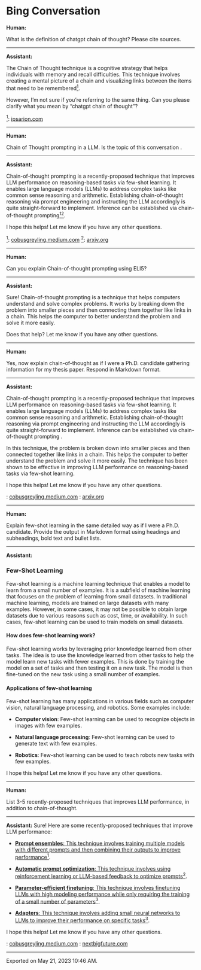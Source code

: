 # Bing Conversation

**Human:**

 What is the definition of chatgpt chain of thought? Please cite sources.

***

**Assistant:**

The Chain of Thought technique is a cognitive strategy that helps individuals with memory and recall difficulties. This technique involves creating a mental picture of a chain and visualizing links between the items that need to be remembered</a>[<sup>1</sup>](http://ipsarion.com/chatgpt/chain-of-thought-prompting/).


However, I’m not sure if you’re referring to the same thing. Can you please clarify what you mean by “chatgpt chain of thought”?


</a>[<sup>1</sup>](http://ipsarion.com/chatgpt/chain-of-thought-prompting/): [ipsarion.com](http://ipsarion.com/chatgpt/chain-of-thought-prompting/)



***

**Human:**

 Chain of Thought prompting in a LLM. Is the topic of this conversation .

***

**Assistant:**

Chain-of-thought prompting is a recently-proposed technique that improves LLM performance on reasoning-based tasks via few-shot learning. It enables large language models (LLMs) to address complex tasks like common sense reasoning and arithmetic. Establishing chain-of-thought reasoning via prompt engineering and instructing the LLM accordingly is quite straight-forward to implement. Inference can be established via chain-of-thought prompting</a>[<sup>1</sup>](https://cobusgreyling.medium.com/chain-of-thought-prompting-in-llms-1077164edf97)[<sup>2</sup>](https://arxiv.org/abs/2201.11903).


I hope this helps! Let me know if you have any other questions.


</a>[<sup>1</sup>](https://cobusgreyling.medium.com/chain-of-thought-prompting-in-llms-1077164edf97): [cobusgreyling.medium.com](https://cobusgreyling.medium.com/chain-of-thought-prompting-in-llms-1077164edf97)
</a>[<sup>2</sup>](https://arxiv.org/abs/2201.11903): [arxiv.org](https://arxiv.org/abs/2201.11903)



***

**Human:**

 Can you explain Chain-of-thought prompting using ELI5?

***

**Assistant:**

Sure! Chain-of-thought prompting is a technique that helps computers understand and solve complex problems. It works by breaking down the problem into smaller pieces and then connecting them together like links in a chain. This helps the computer to better understand the problem and solve it more easily.


Does that help? Let me know if you have any other questions.



***

**Human:**

 Yes, now explain chain-of-thought as if I were a Ph.D. candidate gathering information for my thesis paper. Respond in Markdown format.

***

**Assistant:**

Chain-of-thought prompting is a recently-proposed technique that improves LLM performance on reasoning-based tasks via few-shot learning. It enables large language models (LLMs) to address complex tasks like common sense reasoning and arithmetic. Establishing chain-of-thought reasoning via prompt engineering and instructing the LLM accordingly is quite straight-forward to implement. Inference can be established via chain-of-thought prompting .


In this technique, the problem is broken down into smaller pieces and then connected together like links in a chain. This helps the computer to better understand the problem and solve it more easily. The technique has been shown to be effective in improving LLM performance on reasoning-based tasks via few-shot learning.


I hope this helps! Let me know if you have any other questions.


: [cobusgreyling.medium.com](https://cobusgreyling.medium.com/chain-of-thought-prompting-in-llms-1077164edf97)
: [arxiv.org](https://arxiv.org/abs/2201.11903)



***

**Human:**

 Explain few-shot learning in the same detailed way as if I were a Ph.D. candidate. Provide the output in Markdown format using headings and subheadings, bold text and bullet lists.

***

**Assistant:**
### Few-Shot Learning

Few-shot learning is a machine learning technique that enables a model to learn from a small number of examples. It is a subfield of machine learning that focuses on the problem of learning from small datasets. In traditional machine learning, models are trained on large datasets with many examples. However, in some cases, it may not be possible to obtain large datasets due to various reasons such as cost, time, or availability. In such cases, few-shot learning can be used to train models on small datasets.

<h4>How does few-shot learning work?</h4>

Few-shot learning works by leveraging prior knowledge learned from other tasks. The idea is to use the knowledge learned from other tasks to help the model learn new tasks with fewer examples. This is done by training the model on a set of tasks and then testing it on a new task. The model is then fine-tuned on the new task using a small number of examples.

<h4>Applications of few-shot learning</h4>

Few-shot learning has many applications in various fields such as computer vision, natural language processing, and robotics. Some examples include:



- **Computer vision**: Few-shot learning can be used to recognize objects in images with few examples.

- **Natural language processing**: Few-shot learning can be used to generate text with few examples.

- **Robotics**: Few-shot learning can be used to teach robots new tasks with few examples.




I hope this helps! Let me know if you have any other questions.



***

**Human:**

 List 3-5 recently-proposed techniques that improves LLM performance, in addition to chain-of-thought.

***

**Assistant:**
Sure! Here are some recently-proposed techniques that improve LLM performance:



- [**Prompt ensembles**: This technique involves training multiple models with different prompts and then combining their outputs to improve performance](https://cameronrwolfe.substack.com/p/prompt-ensembles-make-llms-more-reliable)[<sup>1</sup>](https://cameronrwolfe.substack.com/p/prompt-ensembles-make-llms-more-reliable).

- [**Automatic prompt optimization**: This technique involves using reinforcement learning or LLM-based feedback to optimize prompts](https://syncedreview.com/2023/05/09/microsofts-automatic-prompt-optimization-improves-prompts-to-boost-llm-performance/)[<sup>2</sup>](https://syncedreview.com/2023/05/09/microsofts-automatic-prompt-optimization-improves-prompts-to-boost-llm-performance/).

- [**Parameter-efficient finetuning**: This technique involves finetuning LLMs with high modeling performance while only requiring the training of a small number of parameters](https://sebastianraschka.com/blog/2023/llm-finetuning-llama-adapter.html)[<sup>3</sup>](https://sebastianraschka.com/blog/2023/llm-finetuning-llama-adapter.html).

- [**Adapters**: This technique involves adding small neural networks to LLMs to improve their performance on specific tasks](https://sebastianraschka.com/blog/2023/llm-finetuning-llama-adapter.html)[<sup>3</sup>](https://sebastianraschka.com/blog/2023/llm-finetuning-llama-adapter.html).




I hope this helps! Let me know if you have any other questions.


: [cobusgreyling.medium.com](https://cobusgreyling.medium.com/chain-of-thought-prompting-in-llms-1077164edf97)
: [nextbigfuture.com](https://www.nextbigfuture.com/2023/04/survey-of-large-language-models.html)



***

Exported on May 21, 2023 10:46 AM.